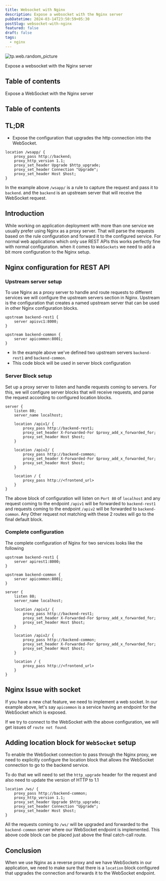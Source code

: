 ```yaml
---
title: Websocket with Nginx
description: Expose a websocket with the Nginx server
pubDatetime: 2024-03-14T23:50:59+05:30
postSlug: websocket-with-nginx
featured: false
draft: false
tags:
  - nginx
---
```


![tp.web.random_picture](https://images.unsplash.com/photo-1629654297299-c8506221ca97?q=80&w=1974&auto=format&fit=crop&ixlib=rb-4.0.3&ixid=M3wxMjA3fDB8MHxwaG90by1wYWdlfHx8fGVufDB8fHx8fA%3D%3D&ixlib=rb-4.0.3&q=80&utm_campaign=api-credit&utm_medium=referral&utm_source=unsplash_source&w=900&h=350)

Expose a websocket with the Nginx server

## Table of contents

Expose a WebSocket with the Nginx server

## Table of contents

## TL;DR

- Expose the configuration that upgrades the http connection into the WebSocket.

```nginx
location /wsapp/ {
	proxy_pass http://backend;
	proxy_http_version 1.1;
	proxy_set_header Upgrade $http_upgrade;
	proxy_set_header Connection "Upgrade";
	proxy_set_header Host $host;
}
```

In the example above `/wsapp/` is a rule to capture the request and pass it to `backend`. and the `backend` is an upstream server that will receive the WebSocket request.

## Introduction

While working on application deployment with more than one service we usually prefer using Nginx as a proxy server. That will parse the requests based on the rule configuration and forward it to the configured service. For normal web applications which only use REST APIs this works perfectly fine with normal configuration.
when it comes to `WebSockets` we need to add a bit more configuration to the Nginx setup.

## Nginx configuration for REST API

### Upstream server setup

To use Nginx as a proxy server to handle and route requests to different services we will configure the upstream servers section in Nginx. Upstream is the configuration that creates a named upstream server that can be used in other Nginx configuration blocks.

```nginx
upstream backend-rest1 {
	server apisvc1:8000;
}

upstream backend-common {
	server apicommon:8001;
}
```

- In the example above we've defined two upstream servers `backend-rest1` and `backend-common`.
- This code block will be used in server block configuration

### Server Block setup

Set up a proxy server to listen and handle requests coming to servers. For this, we will configure server blocks that will receive requests, and parse the request according to configured location blocks.

```nginx
server {
	listen 80;
	server_name localhost;

	location /apiv1/ {
		proxy_pass http://backend-rest1;
		proxy_set_header X-Forwarded-For $proxy_add_x_forwarded_for;
		proxy_set_header Host $host;
	}

	location /apiv2/ {
		proxy_pass http://backend-common;
		proxy_set_header X-Forwarded-For $proxy_add_x_forwarded_for;
		proxy_set_header Host $host;
	}

	location / {
		proxy_pass http://<frontend_url>
	}
}
```

The above block of configuration will listen on `Port 80` of `localhost` and any request coming to the endpoint `/apiv1` will be forwarded to `backend-rest1` and requests coming to the endpoint `/apiv2` will be forwarded to `backend-common`.
Any Other request not matching with these 2 routes will go to the final default block.

### Complete configuration

The complete configuration of Nginx for two services looks like the following

```nginx
upstream backend-rest1 {
	server apirest1:8000;
}

upstream backend-common {
	server apicommon:8001;
}

server {
	listen 80;
	server_name localhost;

	location /apiv1/ {
		proxy_pass http://backend-rest1;
		proxy_set_header X-Forwarded-For $proxy_add_x_forwarded_for;
		proxy_set_header Host $host;
	}

	location /apiv2/ {
		proxy_pass http://backend-common;
		proxy_set_header X-Forwarded-For $proxy_add_x_forwarded_for;
		proxy_set_header Host $host;
	}

	location / {
		proxy_pass http://<frontend_url>
	}
}
```

## Nginx Issue with socket

If you have a new chat feature, we need to implement a web socket. In our example above, let's say `apicommon` is a service having an endpoint for the WebSocket which is exposed.

If we try to connect to the WebSocket with the above configuration, we will get issues of `route not found`.

## Adding location block for `WebSocket` setup

To enable the WebSocket connection to pass through the Nginx proxy, we need to explicitly configure the location block that allows the WebSocket connection to go to the backend service.

To do that we will need to set the `http_upgrade` header for the request and also need to update the version of HTTP to 1.1

```nginx
location /ws/ {
	proxy_pass http://backend-common;
	proxy_http_version 1.1;
	proxy_set_header Upgrade $http_upgrade;
	proxy_set_header Connection "Upgrade";
	proxy_set_header Host $host;
}
```

All the requests coming to `/ws/` will be upgraded and forwarded to the `backend-common` server where our WebSocket endpoint is implemented. This above code block can be placed just above the final catch-call route.

## Conclusion

When we use Nginx as a reverse proxy and we have WebSockets in our application, we need to make sure that there is a `location` block configured that upgrades the connection and forwards it to the WebSocket endpoint.
